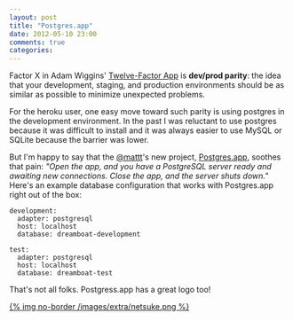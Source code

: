 ```yaml
---
layout: post
title: "Postgres.app"
date: 2012-05-10 23:00
comments: true
categories: 
---
```


Factor X in Adam Wiggins' [Twelve-Factor App](http://www.12factor.net/dev-prod-parity) 
is **dev/prod parity**: the idea that your development, staging, and production environments 
should be as similar as possible to minimize unexpected problems.

For the heroku user, one easy move toward such parity is using postgres in the development 
environment. In the past I was reluctant to use postgres because it was difficult to install
and it was always easier to use MySQL or SQLite because the barrier was lower.

But I'm happy to say that the [@mattt](http://twitter.com/mattt)'s new project, 
[Postgres.app](http://postgresapp.com/), soothes that pain: *"Open the app, and you have 
a PostgreSQL server ready and awaiting new connections. Close the app, and the server shuts down."*
Here's an example database configuration that works with Postgres.app right out of the box:

    development:
      adapter: postgresql
      host: localhost
      database: dreamboat-development

    test:
      adapter: postgresql
      host: localhost
      database: dreamboat-test
      
That's not all folks. Postgress.app has a great logo too!

<a href="http://postgresapp.com/">
  {% img no-border /images/extra/netsuke.png %}
</a>